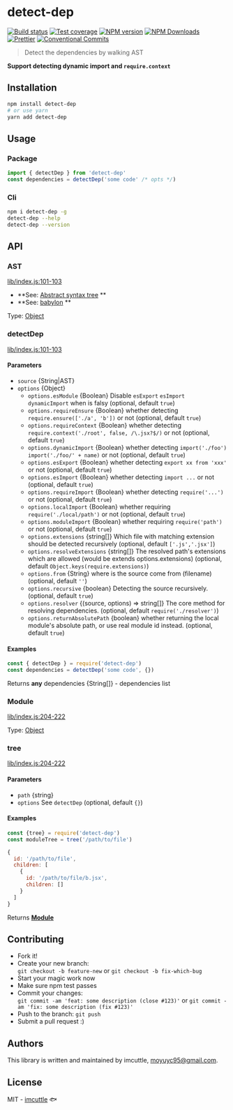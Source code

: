 # detect-dep

[![Build status](https://img.shields.io/travis/imcuttle/detect-dep/master.svg?style=flat-square)](https://travis-ci.org/imcuttle/detect-dep)
[![Test coverage](https://img.shields.io/codecov/c/github/imcuttle/detect-dep.svg?style=flat-square)](https://codecov.io/github/imcuttle/detect-dep?branch=master)
[![NPM version](https://img.shields.io/npm/v/detect-dep.svg?style=flat-square)](https://www.npmjs.com/package/detect-dep)
[![NPM Downloads](https://img.shields.io/npm/dm/detect-dep.svg?style=flat-square&maxAge=43200)](https://www.npmjs.com/package/detect-dep)
[![Prettier](https://img.shields.io/badge/code_style-prettier-ff69b4.svg?style=flat-square)](https://prettier.io/)
[![Conventional Commits](https://img.shields.io/badge/Conventional%20Commits-1.0.0-yellow.svg?style=flat-square)](https://conventionalcommits.org)

> Detect the dependencies by walking AST

**Support detecting dynamic import and `require.context`**

## Installation

```bash
npm install detect-dep
# or use yarn
yarn add detect-dep
```

## Usage

### Package

```javascript
import { detectDep } from 'detect-dep'
const dependencies = detectDep('some code' /* opts */)
```

### Cli

```bash
npm i detect-dep -g
detect-dep --help
detect-dep --version
```

## API

<!-- Generated by documentation.js. Update this documentation by updating the source code. -->

### AST

[lib/index.js:101-103](https://github.com/imcuttle/detect-dep/blob/cd70e86c7ddf1be13292efa45c9862653723c9cf/lib/index.js#L53-L59 'Source code on GitHub')

- **See: [Abstract syntax tree](https://en.wikipedia.org/wiki/Abstract_syntax_tree)
  **
- **See: [babylon](https://github.com/babel/babel/tree/master/packages/babylon)
  **

Type: [Object](https://developer.mozilla.org/docs/Web/JavaScript/Reference/Global_Objects/Object)

### detectDep

[lib/index.js:101-103](https://github.com/imcuttle/detect-dep/blob/cd70e86c7ddf1be13292efa45c9862653723c9cf/lib/index.js#L101-L103 'Source code on GitHub')

#### Parameters

- `source` {String|AST}
- `options` {Object}
  - `options.esModule` {Boolean}
    Disable `esExport` `esImport` `dynamicImport` when is falsy (optional, default `true`)
  - `options.requireEnsure` {Boolean}
    whether detecting `require.ensure(['./a', 'b'])` or not (optional, default `true`)
  - `options.requireContext` {Boolean}
    whether detecting `require.context('./root', false, /\.jsx?$/)` or not (optional, default `true`)
  - `options.dynamicImport` {Boolean}
    whether detecting `import('./foo')` `import('./foo/' + name)` or not (optional, default `true`)
  - `options.esExport` {Boolean}
    whether detecting `export xx from 'xxx'` or not (optional, default `true`)
  - `options.esImport` {Boolean}
    whether detecting `import ...` or not (optional, default `true`)
  - `options.requireImport` {Boolean}
    whether detecting `require('...')` or not (optional, default `true`)
  - `options.localImport` {Boolean}
    whether requiring `require('./local/path')` or not (optional, default `true`)
  - `options.moduleImport` {Boolean}
    whether requiring `require('path')` or not (optional, default `true`)
  - `options.extensions` {string\[]}
    Which file with matching extension should be detected recursively (optional, default `['.js','.jsx']`)
  - `options.resolveExtensions` {string\[]}
    The resolved path's extensions which are allowed (would be extends options.extensions) (optional, default `Object.keys(require.extensions)`)
  - `options.from` {String}
    where is the source come from (filename) (optional, default `''`)
  - `options.recursive` {boolean}
    Detecting the source recursively. (optional, default `true`)
  - `options.resolver` {(source, options) => string\[]}
    The core method for resolving dependencies. (optional, default `require('./resolver')`)
  - `options.returnAbsolutePath` {boolean}
    whether returning the local module's absolute path, or use real module id instead. (optional, default `true`)

#### Examples

```javascript
const { detectDep } = require('detect-dep')
const dependencies = detectDep('some code', {})
```

Returns **any** dependencies {String\[]} - dependencies list

### Module

[lib/index.js:204-222](https://github.com/imcuttle/detect-dep/blob/cd70e86c7ddf1be13292efa45c9862653723c9cf/lib/index.js#L178-L184 'Source code on GitHub')

Type: [Object](https://developer.mozilla.org/docs/Web/JavaScript/Reference/Global_Objects/Object)

### tree

[lib/index.js:204-222](https://github.com/imcuttle/detect-dep/blob/cd70e86c7ddf1be13292efa45c9862653723c9cf/lib/index.js#L204-L222 'Source code on GitHub')

#### Parameters

- `path` {string}
- `options` See `detectDep` (optional, default `{}`)

#### Examples

```javascript
const {tree} = require('detect-dep')
const moduleTree = tree('/path/to/file')

{
  id: '/path/to/file',
  children: [
    {
      id: '/path/to/file/b.jsx',
      children: []
    }
  ]
}
```

Returns **[Module](#module)**

## Contributing

- Fork it!
- Create your new branch:  
  `git checkout -b feature-new` or `git checkout -b fix-which-bug`
- Start your magic work now
- Make sure npm test passes
- Commit your changes:  
  `git commit -am 'feat: some description (close #123)'` or `git commit -am 'fix: some description (fix #123)'`
- Push to the branch: `git push`
- Submit a pull request :)

## Authors

This library is written and maintained by imcuttle, <a href="mailto:moyuyc95@gmail.com">moyuyc95@gmail.com</a>.

## License

MIT - [imcuttle](https://github.com/imcuttle) 🐟

